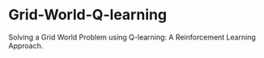 # Grid-World-Q-learning
Solving a Grid World Problem using Q-learning: A Reinforcement Learning Approach.
